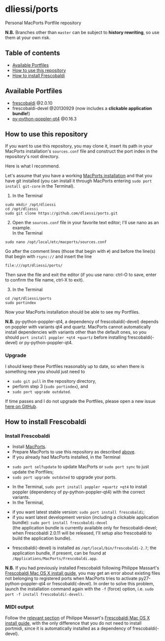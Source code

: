 dliessi/ports
=====

Personal MacPorts Portfile repository

**N.B.** Branches other than `master` can be subject to **history rewriting**, so use them at your own risk.


Table of contents
-----

* [Available Portfiles](#available-portfiles)
* [How to use this repository](#how-to-use-this-repository)
* [How to install Frescobaldi](#how-to-install-frescobaldi)


Available Portfiles
-----

* [frescobaldi](http://www.frescobaldi.org/) @2.0.10
* frescobaldi-devel @20130929 (now includes a **clickable application bundle!**)
* [py-python-poppler-qt4](https://code.google.com/p/python-poppler-qt4/) @0.16.3


How to use this repository
-----

If you want to use this repository, you may clone it, insert its path in your MacPorts installation's `sources.conf` file and construct the port index in the repository's root directory.

Here is what I recommend.

Let's assume that you have a working [MacPorts installation](http://www.macports.org/install.php) and that you have git installed (you can install it through MacPorts entering `sudo port install git-core` in the Terminal).

1. In the Terminal
```
sudo mkdir /opt/dliessi
cd /opt/dliessi
sudo git clone https://github.com/dliessi/ports.git
```

2. Open the `sources.conf` file in your favorite text editor; I'll use nano as an example.  
In the Terminal
```
sudo nano /opt/local/etc/macports/sources.conf
```
Go after the comment lines (those that begin with `#`) and before the line(s) that begin with `rsync://` and insert the line
```
file:///opt/dliessi/ports/
```
Then save the file and exit the editor (if you use nano: ctrl-O to save, enter to confirm the file name, ctrl-X to exit).

3. In the Terminal
```
cd /opt/dliessi/ports
sudo portindex
```

Now your MacPorts installation should be able to see my Portfiles.

**N.B.** py-python-poppler-qt4, a dependency of frescobaldi(-devel) depends on poppler with variants qt4 and quartz.
MacPorts cannot automatically install dependencies with variants other than the default ones, so you should `port install poppler +qt4 +quartz` before installing frescobaldi(-devel) or py-python-poppler-qt4.

### Upgrade

I should keep these Portfiles reasonably up to date, so when there is something new you should just need to
* `sudo git pull` in the repository directory,
* perform step 3 (`sudo portindex`), and
* `sudo port upgrade outdated`.

If time passes and I do not upgrade the Portfiles, please open a new issue [here on GitHub](https://github.com/dliessi/ports/issues).


How to install Frescobaldi
-----

### Install Frescobaldi

* Install [MacPorts](http://www.macports.org/install.php).
* Prepare MacPorts to use this repository as described [above](#how-to-use-this-repository).
* If you already had MacPorts installed, in the Terminal
 + `sudo port selfupdate` to update MacPorts or `sudo port sync` to just update the Portfiles;
 + `sudo port upgrade outdated` to upgrade your ports.
* In the Terminal, `sudo port install poppler +quartz +qt4` to install poppler (dependency of py-python-poppler-qt4) with the correct variants.
* In the Terminal,
 + if you want latest stable version: `sudo port install frescobaldi`;
 + if you want latest development version (including a clickable application bundle): `sudo port install frescobaldi-devel`  
(the application bundle is currently available only for frescobaldi-devel; when Frescobaldi 2.0.11 will be released, I'll setup also frescobaldi to build the application bundle).
* frescobaldi(-devel) is installed as `/opt/local/bin/frescobaldi-2.7`; the application bundle, if present, can be found at `/Applications/MacPorts/Frescobaldi.app`.

**N.B.** If you had previously installed Frescobaldi following Philippe Massart's [Frescobaldi Mac OS X install guide](https://github.com/wbsoft/frescobaldi/wiki/Frescobaldi-Mac-OS-X-install-guide), you may get an error about existing files not belonging to registered ports when MacPorts tries to activate py27-python-poppler-qt4 or frescobaldi(-devel).
In order to solve this problem, launch the installation command again with the `-f` (force) option, i.e. `sudo port -f install frescobaldi(-devel)`.

### MIDI output

Follow the [relevant section](https://github.com/wbsoft/frescobaldi/wiki/Frescobaldi-Mac-OS-X-install-guide#midi-output) of Philippe Massart's [Frescobaldi Mac OS X install guide](https://github.com/wbsoft/frescobaldi/wiki/Frescobaldi-Mac-OS-X-install-guide), with the only difference that you do not need to install portmidi, since it is automatically installed as a dependency of frescobaldi(-devel).
